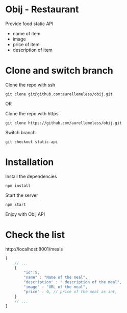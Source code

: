 # Obij - Restaurant
Provide food static API
 - name of item
 - image
 - price of item
 - description of item

#  Clone and switch branch
Clone the repo with ssh
```
git clone git@github.com:aurellemeless/obij.git
```
OR

Clone the repo with https
```
git clone https://github.com/aurellemeless/obij.git
```


Switch branch
```
git checkout static-api
```
#  Installation
Install the dependencies 

```
npm install
```
Start the server

```
npm start
```
Enjoy with Obij API
#  Check the list

http://localhost:8001/meals

```js
[
    // ...
    {
        "id":5,
        "name" : "Name of the meal",
        "description" : " description of the meal",
        "image" : "URL of the meal",
        "price" : 0, // price of the meal as int,
    }
    // ...
]

```